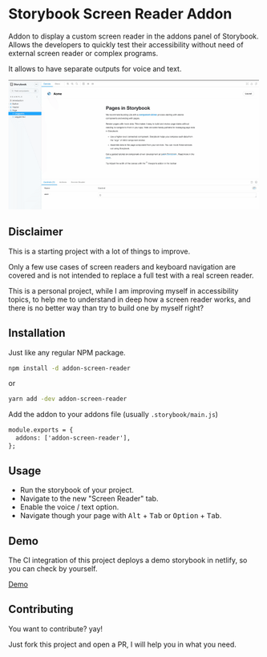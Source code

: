 # Storybook Screen Reader Addon

Addon to display a custom screen reader in the addons panel of Storybook. Allows the developers to quickly test their accessibility without need of external screen reader or complex programs.

It allows to have separate outputs for voice and text.

![](screenshots/screen-reader-example.gif)

## Disclaimer

This is a starting project with a lot of things to improve.

Only a few use cases of screen readers and keyboard navigation are covered and is not intended to replace a full test with a real screen reader.

This is a personal project, while I am improving myself in accessibility topics, to help me to understand in deep how a screen reader works, and there is no better way than try to build one by myself right? 

## Installation

Just like any regular NPM package.

```bash
npm install -d addon-screen-reader
```

or

```bash
yarn add -dev addon-screen-reader
```


Add the addon to your addons file (usually `.storybook/main.js`)

```
module.exports = {
  addons: ['addon-screen-reader'],
};
```

## Usage

- Run the storybook of your project.
- Navigate to the new "Screen Reader" tab.
- Enable the voice / text option.
- Navigate though your page with <kbd>Alt</kbd> + <kbd>Tab</kbd> or <kbd>Option</kbd> + <kbd>Tab</kbd>.


## Demo

The CI integration of this project deploys a demo storybook in netlify, so you can check by yourself.

[Demo](https://storybook-screen-reader.netlify.app/?path=/story/example-page--logged-in)

## Contributing

You want to contribute? yay! 

Just fork this project and open a PR, I will help you in what you need.